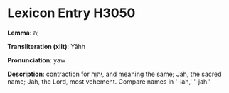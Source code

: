 # Lexicon Entry H3050

**Lemma**: יָהּ

**Transliteration (xlit)**: Yâhh

**Pronunciation**: yaw

**Description**:
contraction for יְהֹוָה, and meaning the same; Jah, the sacred name; Jah, the Lord, most vehement. Compare names in '-iah,' '-jah.'
